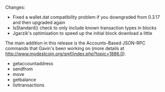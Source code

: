 Changes:
* Fixed a wallet.dat compatibility problem if you downgraded from 0.3.17 and then upgraded again
* IsStandard() check to only include known transaction types in blocks
* Jgarzik's optimisation to speed up the initial block download a little

The main addition in this release is the Accounts-Based JSON-RPC commands that Gavin's been working on (more details at http://www.modestcoin.org/smf/index.php?topic=1886.0).  
* getaccountaddress
* sendfrom
* move
* getbalance
* listtransactions
